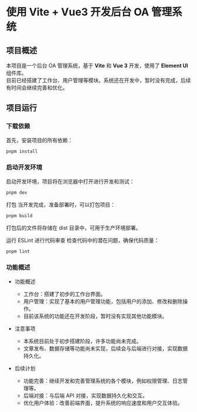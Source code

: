 # 使用 Vite + Vue3 开发后台 OA 管理系统

## 项目概述

本项目是一个后台 OA 管理系统，基于 **Vite** 和 **Vue 3** 开发，使用了 **Element UI** 组件库。  
目前已经搭建了工作台、用户管理等模块。系统还在开发中，暂时没有完成，后续有时间会继续完善和优化。

## 项目运行

### 下载依赖

首先，安装项目的所有依赖：

```sh
pnpm install
```

### 启动开发环境
启动开发环境，项目将在浏览器中打开进行开发和测试：

```sh
pnpm dev
```
打包
当开发完成，准备部署时，可以打包项目：

```sh
pnpm build
```
打包后的文件将存储在 dist 目录中，可用于生产环境部署。

运行 ESLint 进行代码审查
检查代码中的潜在问题，确保代码质量：

```sh
pnpm lint
```
### 功能概述
- 功能概述
  - 工作台：搭建了初步的工作台界面。
  - 用户管理：实现了基本的用户管理功能，包括用户的添加、修改和删除操作。
  - 目前该系统的功能还在开发阶段，暂时没有实现其他功能模块。

- 注意事项
  - 本系统目前处于初步搭建阶段，许多功能尚未完成。
  - 文章发布、数据存储等功能尚未实现，后续会与后端进行对接，实现数据持久化。
  
- 后续计划
  - 功能完善：继续开发和完善管理系统的各个模块，例如权限管理、日志管理等。
  - 后端对接：与后端 API 对接，实现数据持久化和交互。
  - 优化用户体验：改善前端界面，提升系统的响应速度和用户交互体验。